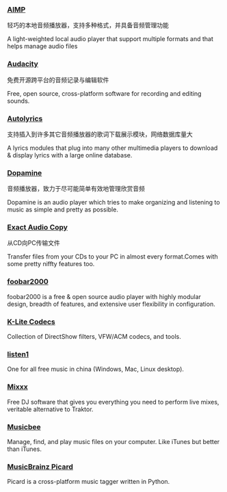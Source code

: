 ### [AIMP](http://www.aimp.ru/)

轻巧的本地音频播放器，支持多种格式，并具备音频管理功能

A light-weighted local audio player that support multiple formats and that helps manage audio files

### [Audacity](http://audacityteam.org/)

免费开源跨平台的音频记录与编辑软件

Free, open source, cross-platform software for recording and editing sounds.

### [Autolyrics](http://www.autolyric.com/)

支持插入到许多其它音频播放器的歌词下载展示模块，网络数据库量大

A lyrics modules that plug into many other multimedia players to download & display lyrics with a large online database.

### [Dopamine](http://www.digimezzo.com/software/dopamine/)

音频播放器，致力于尽可能简单有效地管理欣赏音频

Dopamine is an audio player which tries to make organizing and listening to music as simple and pretty as possible.

### [Exact Audio Copy](http://www.exactaudiocopy.de/)

从CD向PC传输文件

Transfer files from your CDs to your PC in almost every format.Comes with some pretty niffty features too.

### [foobar2000](http://www.foobar2000.org/)

foobar2000 is a free & open source audio player with highly modular design, breadth of features, and extensive user flexibility in configuration.

### [K-Lite Codecs](http://www.codecguide.com/download_kl.htm)

Collection of DirectShow filters, VFW/ACM codecs, and tools.

### [listen1](http://listen1.github.io/listen1)

One for all free music in china \(Windows, Mac, Linux desktop\).

### [Mixxx](http://mixxx.org/)

Free DJ software that gives you everything you need to perform live mixes, veritable alternative to Traktor.

### [Musicbee](http://getmusicbee.com/)

Manage, find, and play music files on your computer. Like iTunes but better than iTunes.

### [MusicBrainz Picard](https://picard.musicbrainz.org/)

Picard is a cross-platform music tagger written in Python.


